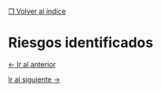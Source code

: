 [&#10066; Volver al índice](README.md)

# Riesgos identificados

[&leftarrow; Ir al anterior](4-alphas-prioritarios.md)

[Ir al siguiente &rightarrow;](6-material-adicional.md)
